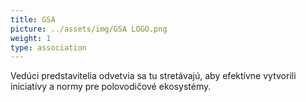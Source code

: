 ```yaml
---
title: GSA
picture: ../assets/img/GSA LOGO.png
weight: 1
type: association
---
```


Vedúci predstavitelia odvetvia sa tu stretávajú, aby efektívne vytvorili iniciatívy a normy pre polovodičové ekosystémy.